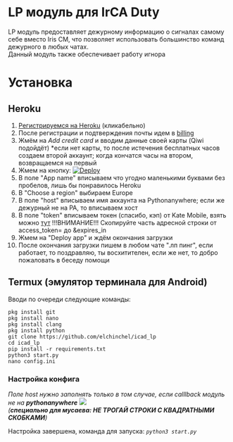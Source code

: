 # LP модуль для IrCA Duty
LP модуль предоставляет дежурному информацию о сигналах самому себе вместо Iris CM, что позволяет использовать большинство команд дежурного в любых чатах.\
Данный модуль также обеспечивает работу игнора

# Установка

## Heroku
1. [Регистрируемся на Heroku](https://signup.heroku.com/) (кликабельно)
2. После регистрации и подтверждения почты идем в [billing](https://dashboard.heroku.com/account/billing)
3. Жмём на _Add credit card_ и вводим данные своей карты (Qiwi подойдёт)
*если нет карты, то после истечения бесплатных часов создаем второй аккаунт; 
когда кончатся часы на втором, возвращаемся на первый
4. Жмем на кнопку: [![Deploy](https://www.herokucdn.com/deploy/button.svg)](https://heroku.com/deploy?template=https://github.com/Elchinchel/ICAD-Longpoll) <!--Если хочешь протестить то https://heroku.com/deploy?template=https://github.com/Obnovlator3000/ICAD-Longpoll-->
5. В поле "App name" вписываем что угодно маленькими буквами без пробелов, лишь бы понравилось Heroku
6. В "Choose a region" выбираем Europe
7. В поле "host" вписываем имя аккаунта на Pythonanywhere; если же дежурный не на PA, то вписываем хост
8. В поле "token" вписываем токен (спасибо, кэп) от Kate Mobile, взять можно [тут](https://oauth.vk.com/authorize?client_id=2685278&scope=1073737727&redirect_uri=https://oauth.vk.com/blank.html&display=page&response_type=token&revoke=1)
 !!!ВНИМАНИЕ!!! Скопируйте часть адресной строки от access_token= до &expires_in
9. Жмем на "Deploy app" и ждём окончания загрузки
10. После окончания загрузки пишем в любом чате ".лп пинг", если работает, то поздравляю, ты восхитителен, если же нет, то добро пожаловать в беседу помощи

## Termux (эмулятор терминала для Android)
Вводи по очереди следующие команды:
```shell script
pkg install git
pkg install nano
pkg install clang
pkg install python
git clone https://github.com/elchinchel/icad_lp
cd icad_lp
pip install -r requirements.txt
python3 start.py
nano config.ini
```
### Настройка конфига
*Поле host нужно заполнять только в том случае, если calllback модуль не на **pythonanywhere***
![](https://sun9-59.userapi.com/UbdxCZB2ar_COycjt8r4aKuui2N1iagUkjW_-A/KAG4gtp-qhs.jpg)\
*(**специально для мусаева: НЕ ТРОГАЙ СТРОКИ С КВАДРАТНЫМИ СКОБКАМИ**)*

Настройка завершена, команда для запуска: *`python3 start.py`*


